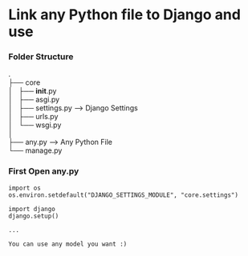 # Link any Python file to Django and use

### Folder Structure

.<br>
├── core<br>
│   ├── __init__.py<br>
│   ├── asgi.py<br>
│   ├── settings.py   --> Django Settings<br>
│   ├── urls.py<br>
│   └── wsgi.py<br>
│<br>
├── any.py   --> Any Python File<br>
└── manage.py<br>

### First Open any.py 
```
import os
os.environ.setdefault("DJANGO_SETTINGS_MODULE", "core.settings")

import django
django.setup()

...

You can use any model you want :)

```


